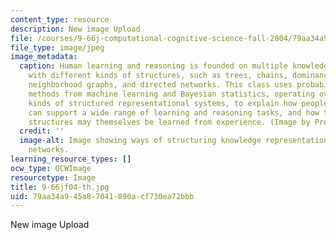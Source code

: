 ```yaml
---
content_type: resource
description: New image Upload
file: /courses/9-66j-computational-cognitive-science-fall-2004/79aa34a945a87041890acf730ea72bbb_9-66jf04-th.jpg
file_type: image/jpeg
image_metadata:
  caption: Human learning and reasoning is founded on multiple knowledge representations
    with different kinds of structures, such as trees, chains, dominance hierarchies,
    neighborhood graphs, and directed networks. This class uses probabilistic inference
    methods from machine learning and Bayesian statistics, operating over different
    kinds of structured representational systems, to explain how people's domain knowledge
    can support a wide range of learning and reasoning tasks, and how these knowledge
    structures may themselves be learned from experience. (Image by Prof. Joshua Tenenbaum.)
  credit: ''
  image-alt: Image showing ways of structuring knowledge representations using directed
    networks.
learning_resource_types: []
ocw_type: OCWImage
resourcetype: Image
title: 9-66jf04-th.jpg
uid: 79aa34a9-45a8-7041-890a-cf730ea72bbb
---
```

New image Upload

